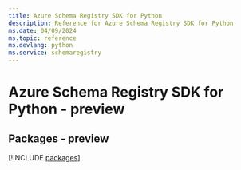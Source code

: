 ```yaml
---
title: Azure Schema Registry SDK for Python
description: Reference for Azure Schema Registry SDK for Python
ms.date: 04/09/2024
ms.topic: reference
ms.devlang: python
ms.service: schemaregistry
---
```

# Azure Schema Registry SDK for Python - preview
## Packages - preview
[!INCLUDE [packages](schema-registry-index.md)]